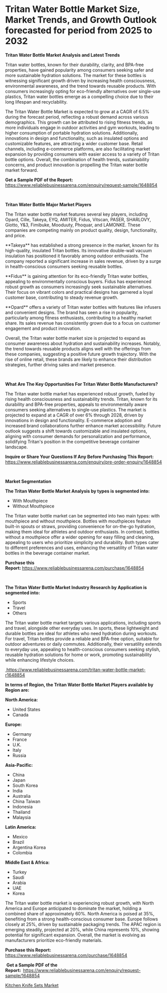<p><h1>Tritan Water Bottle Market Size, Market Trends, and Growth Outlook forecasted for period from 2025 to 2032</h1></p><p><strong>Tritan Water Bottle Market Analysis and Latest Trends</strong></p>
<p><p>Tritan water bottles, known for their durability, clarity, and BPA-free properties, have gained popularity among consumers seeking safer and more sustainable hydration solutions. The market for these bottles is witnessing significant growth driven by increasing health consciousness, environmental awareness, and the trend towards reusable products. With consumers increasingly opting for eco-friendly alternatives over single-use plastics, Tritan water bottles emerge as a compelling choice due to their long lifespan and recyclability.</p><p>The Tritan Water Bottle Market is expected to grow at a CAGR of 6.5% during the forecast period, reflecting a robust demand across various demographics. This growth can be attributed to rising fitness trends, as more individuals engage in outdoor activities and gym workouts, leading to higher consumption of portable hydration solutions. Additionally, innovations in design and functionality, such as insulated options and customizable features, are attracting a wider customer base. Retail channels, including e-commerce platforms, are also facilitating market expansion by providing consumers with easier access to a variety of Tritan bottle options. Overall, the combination of health trends, sustainability concerns, and product innovation is propelling the Tritan water bottle market forward.</p></p>
<p><strong>Get a Sample PDF of the Report:&nbsp;</strong> <a href="https://www.reliablebusinessarena.com/enquiry/request-sample/1648854?utm_campaign=2120&utm_medium=2&utm_source=Github&utm_content=ia&utm_term=07022025&utm_id=tritan-water-bottle">https://www.reliablebusinessarena.com/enquiry/request-sample/1648854</a></p>
<p>&nbsp;</p>
<p><strong>Tritan Water Bottle Major Market Players</strong></p>
<p><p>The Tritan water bottle market features several key players, including Opard, Cille, Takeya, EYQ, AMITER, Fidus, Vitscan, PASER, SHARLOVY, Giotto, Y&3, Fimibuke, Mooduuty, Phoquar, and LAMONKE. These companies are competing mainly on product quality, design, functionality, and price.</p><p>**Takeya** has established a strong presence in the market, known for its high-quality, insulated Tritan bottles. Its innovative double-wall vacuum insulation has positioned it favorably among outdoor enthusiasts. The company reported a significant increase in sales revenue, driven by a surge in health-conscious consumers seeking reusable bottles.</p><p>**Fidus** is gaining attention for its eco-friendly Tritan water bottles, appealing to environmentally conscious buyers. Fidus has experienced robust growth as consumers increasingly seek sustainable alternatives. Their focus on vibrant colors and practical designs has garnered a loyal customer base, contributing to steady revenue growth.</p><p>**Opard** offers a variety of Tritan water bottles with features like infusers and convenient designs. The brand has seen a rise in popularity, particularly among fitness enthusiasts, contributing to a healthy market share. Its sales revenue has consistently grown due to a focus on customer engagement and product innovation.</p><p>Overall, the Tritan water bottle market size is projected to expand as consumer awareness about hydration and sustainability increases. Notably, the trend towards reusable products aligns well with the offerings from these companies, suggesting a positive future growth trajectory. With the rise of online retail, these brands are likely to enhance their distribution strategies, further driving sales and market presence.</p></p>
<p>&nbsp;</p>
<p><strong>What Are The Key Opportunities For Tritan Water Bottle Manufacturers?</strong></p>
<p><p>The Tritan water bottle market has experienced robust growth, fueled by rising health consciousness and sustainability trends. Tritan, known for its durability and BPA-free properties, appeals to environmentally aware consumers seeking alternatives to single-use plastics. The market is projected to expand at a CAGR of over 6% through 2028, driven by innovations in design and functionality. E-commerce adoption and increased brand collaborations further enhance market accessibility. Future outlook suggests a shift towards customizable and insulated options, aligning with consumer demands for personalization and performance, solidifying Tritan's position in the competitive beverage container landscape.</p></p>
<p><strong>Inquire or Share Your Questions If Any Before Purchasing This Report:</strong> <a href="https://www.reliablebusinessarena.com/enquiry/pre-order-enquiry/1648854?utm_campaign=2120&utm_medium=2&utm_source=Github&utm_content=ia&utm_term=07022025&utm_id=tritan-water-bottle">https://www.reliablebusinessarena.com/enquiry/pre-order-enquiry/1648854</a></p>
<p>&nbsp;</p>
<p><strong>Market Segmentation</strong></p>
<p><strong>The Tritan Water Bottle Market Analysis by types is segmented into:</strong></p>
<p><ul><li>With Mouthpiece</li><li>Without Mouthpiece</li></ul></p>
<p><p>The Tritan water bottle market can be segmented into two main types: with mouthpiece and without mouthpiece. Bottles with mouthpieces feature built-in spouts or straws, providing convenience for on-the-go hydration, making them ideal for athletes and outdoor enthusiasts. In contrast, bottles without a mouthpiece offer a wider opening for easy filling and cleaning, appealing to users who prioritize simplicity and durability. Both types cater to different preferences and uses, enhancing the versatility of Tritan water bottles in the beverage container market.</p></p>
<p><strong>Purchase this Report:&nbsp;</strong><a href="https://www.reliablebusinessarena.com/purchase/1648854?utm_campaign=2120&utm_medium=2&utm_source=Github&utm_content=ia&utm_term=07022025&utm_id=tritan-water-bottle">https://www.reliablebusinessarena.com/purchase/1648854</a></p>
<p>&nbsp;</p>
<p><strong>The Tritan Water Bottle Market Industry Research by Application is segmented into:</strong></p>
<p><ul><li>Sports</li><li>Travel</li><li>Others</li></ul></p>
<p><p>The Tritan water bottle market targets various applications, including sports and travel, alongside other everyday uses. In sports, these lightweight and durable bottles are ideal for athletes who need hydration during workouts. For travel, Tritan bottles provide a reliable and BPA-free option, suitable for outdoor adventures or daily commutes. Additionally, their versatility extends to everyday use, appealing to health-conscious consumers seeking stylish, reusable hydration solutions for home or work, promoting sustainability while enhancing lifestyle choices.</p></p>
<p><a href="https://www.reliablebusinessarena.com/tritan-water-bottle-market-r1648854?utm_campaign=2120&utm_medium=2&utm_source=Github&utm_content=ia&utm_term=07022025&utm_id=tritan-water-bottle">&nbsp;https://www.reliablebusinessarena.com/tritan-water-bottle-market-r1648854</a></p>
<p><strong>In terms of Region, the Tritan Water Bottle Market Players available by Region are:</strong></p>
<p>
    <p> <strong> North America: </strong>
        <ul>
            <li>United States</li>
            <li>Canada</li>
        </ul>
        </p> 
    <p> <strong> Europe: </strong>
        <ul>
            <li>Germany</li>
            <li>France</li>
            <li>U.K.</li>
            <li>Italy</li>
            <li>Russia</li>
        </ul>
        </p> 
    <p> <strong> Asia-Pacific: </strong>
        <ul>
            <li>China</li>
            <li>Japan</li>
            <li>South Korea</li>
            <li>India</li>
            <li>Australia</li>
            <li>China Taiwan</li>
            <li>Indonesia</li>
            <li>Thailand</li>
            <li>Malaysia</li>
        </ul>
        </p> 
    <p> <strong> Latin America: </strong>
        <ul>
            <li>Mexico</li>
            <li>Brazil</li>
            <li>Argentina Korea</li>
            <li>Colombia</li>
        </ul>
        </p> 
    <p> <strong> Middle East & Africa: </strong>
        <ul>
            <li>Turkey</li>
            <li>Saudi</li>
            <li>Arabia</li>
            <li>UAE</li>
            <li>Korea</li>
        </ul>
    </p>
    </p>
<p><p>The Tritan water bottle market is experiencing robust growth, with North America and Europe anticipated to dominate the market, holding a combined share of approximately 60%. North America is poised at 35%, benefiting from a strong health-conscious consumer base. Europe follows closely at 25%, driven by sustainable packaging trends. The APAC region is emerging steadily, projected at 20%, while China represents 10%, showing potential for significant expansion. Overall, the market is evolving as manufacturers prioritize eco-friendly materials.</p></p>
<p><strong>Purchase this Report: </strong><a href="https://www.reliablebusinessarena.com/purchase/1648854?utm_campaign=2120&utm_medium=2&utm_source=Github&utm_content=ia&utm_term=07022025&utm_id=tritan-water-bottle">https://www.reliablebusinessarena.com/purchase/1648854</a></p>
<p>&nbsp;<strong>Get a Sample PDF of the Report:&nbsp;&nbsp;</strong><a href="https://www.reliablebusinessarena.com/enquiry/request-sample/1648854?utm_campaign=2120&utm_medium=2&utm_source=Github&utm_content=ia&utm_term=07022025&utm_id=tritan-water-bottle">https://www.reliablebusinessarena.com/enquiry/request-sample/1648854</a></p>
<p><strong></strong></p>
<p><p><a href="https://github.com/FlorianWolf90/Market-Research-Report-List-1/blob/main/kitchen-knife-sets-market.md?utm_campaign=2120&utm_medium=2&utm_source=Github&utm_content=ia&utm_term=07022025&utm_id=tritan-water-bottle">Kitchen Knife Sets Market</a></p></p>